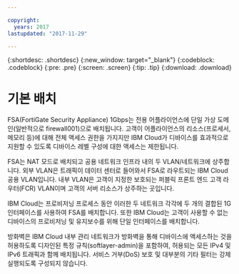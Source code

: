```yaml
---

copyright:
  years: 2017
lastupdated: "2017-11-29"

---
```


{:shortdesc: .shortdesc}
{:new_window: target="_blank"}
{:codeblock: .codeblock}
{:pre: .pre}
{:screen: .screen}
{:tip: .tip}
{:download: .download}

# 기본 배치

FSA(FortiGate Security Appliance) 1Gbps는 전용 어플라이언스에 단일 가상 도메인(일반적으로 firewall001)으로 배치됩니다. 고객이 어플라이언스의 리소스(프로세서, 메모리 등)에 대해 전체 액세스 권한을 가지지만 IBM Cloud가 디바이스를 효과적으로 지원할 수 있도록 디바이스 레벨 구성에 대한 액세스는 제한됩니다.

FSA는 NAT 모드로 배치되고 공용 네트워크 인프라 내의 두 VLAN/네트워크에 상주합니다. 외부 VLAN은 트래픽이 데이터 센터로 들어와서 FSA로 라우트되는 IBM Cloud 공용 VLAN입니다. 내부 VLAN은 고객이 지정한 보호되는 퍼블릭 프론트 엔드 고객 라우터(FCR) VLAN이며 고객의 서버 리소스가 상주하는 곳입니다.  

IBM Cloud는 프로비저닝 프로세스 동안 이러한 두 네트워크 각각에 두 개의 결합된 1G 인터페이스를 사용하여 FSA를 배치합니다. 또한 IBM Cloud는 고객이 사용할 수 없는 디바이스의 프로비저닝 및 유지보수를 위해 단일 인터페이스를 배치합니다.

방화벽은 IBM Cloud 내부 관리 네트워크가 방화벽을 통해 디바이스에 액세스하는 것을 허용하도록 디자인된 특정 규칙(softlayer-admin)을 포함하여, 허용되는 모든 IPv4 및 IPv6 트래픽과 함께 배치됩니다. 서비스 거부(DoS) 보호 및 대부분의 기타 필터는 강제 실행되도록 구성되지 않습니다.
